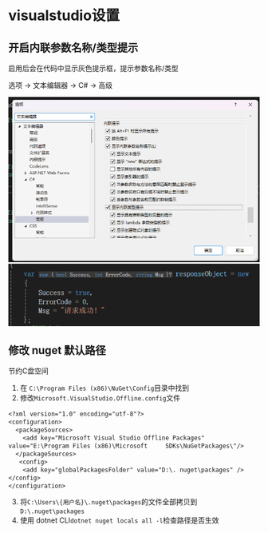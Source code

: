 # visualstudio设置

## 开启内联参数名称/类型提示

启用后会在代码中显示灰色提示框，提示参数名称/类型

选项 -> 文本编辑器 -> C# -> 高级

![alt text](Assets/visualstudio设置_Assets/image-2.png)
![alt text](Assets/visualstudio设置_Assets/image.png)

## 修改 nuget 默认路径

节约C盘空间

1. 在 `C:\Program Files (x86)\NuGet\Config`目录中找到
2. 修改`Microsoft.VisualStudio.Offline.config`文件

```config
<?xml version="1.0" encoding="utf-8"?>
<configuration>
  <packageSources>
    <add key="Microsoft Visual Studio Offline Packages"     value="E:\Program Files (x86)\Microsoft     SDKs\NuGetPackages\"/>
  </packageSources>
   <config> 
    <add key="globalPackagesFolder" value="D:\. nuget\packages" />
</config>
</configuration>
```

3. 将`C:\Users\{用户名}\.nuget\packages`的文件全部拷贝到`D:\.nuget\packages`
4. 使用 dotnet CLI`dotnet nuget locals all -l`检查路径是否生效

